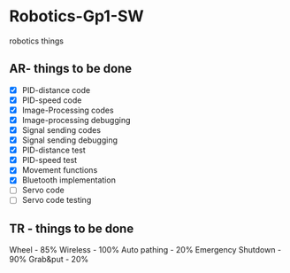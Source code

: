 # Robotics-Gp1-SW
robotics things

## AR- things to be done 
- [x] PID-distance code
- [x] PID-speed code
- [x] Image-Processing codes
- [x] Image-processing debugging
- [x] Signal sending codes
- [x] Signal sending debugging
- [x] PID-distance test
- [x] PID-speed test
- [x] Movement functions
- [x] Bluetooth implementation
- [ ] Servo code
- [ ] Servo code testing 

## TR - things to be done 
Wheel                 - 85%
Wireless              - 100%
Auto pathing          - 20%
Emergency Shutdown    - 90%
Grab&put              - 20%
